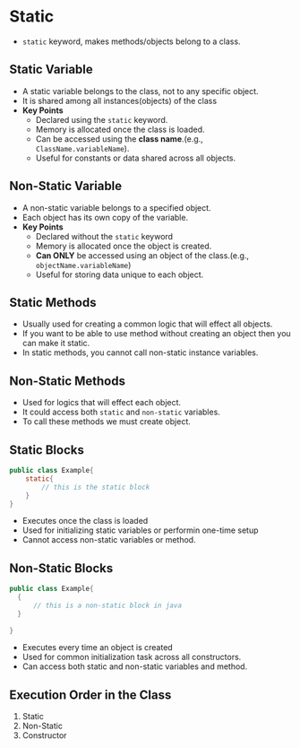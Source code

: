 # Static
- `static` keyword, makes methods/objects belong to a class.
## Static Variable
* A static variable belongs to the class, not to any specific object.
* It is shared among all instances(objects) of the class
* **Key Points**
    * Declared using the `static` keyword.
    * Memory is allocated once the class is loaded.
    * Can be accessed using the **class name**.(e.g., `ClassName.variableName`).
    * Useful for constants or data shared across all objects.
## Non-Static Variable
* A non-static variable belongs to a specified object.
* Each object has its own copy of the variable.
* **Key Points**
    * Declared without the `static` keyword
    * Memory is allocated once the object is created.
    * **Can ONLY** be accessed using an object of the class.(e.g., `objectName.variableName`)
    * Useful for storing data unique to each object.
## Static Methods
* Usually used for creating a common logic that will effect all objects.
* If you want to be able to use method without creating an object then you can make it static.
* In static methods, you cannot call non-static instance variables.

## Non-Static Methods
* Used for logics that will effect each object.
* It could access both `static` and `non-static` variables.
* To call these methods we must create object.

## Static Blocks
```java 
public class Example{
    static{
        // this is the static block
    }
}
```
* Executes once the class is loaded
* Used for initializing static variables or performin one-time setup
* Cannot access non-static variables or method.

## Non-Static Blocks
```java
public class Example{
  {
      // this is a non-static block in java
  }
    
}
```
* Executes every time an object is created
* Used for common initialization task across all constructors.
* Can access both static and non-static variables and method.


## Execution Order in the Class
1. Static
2. Non-Static
3. Constructor